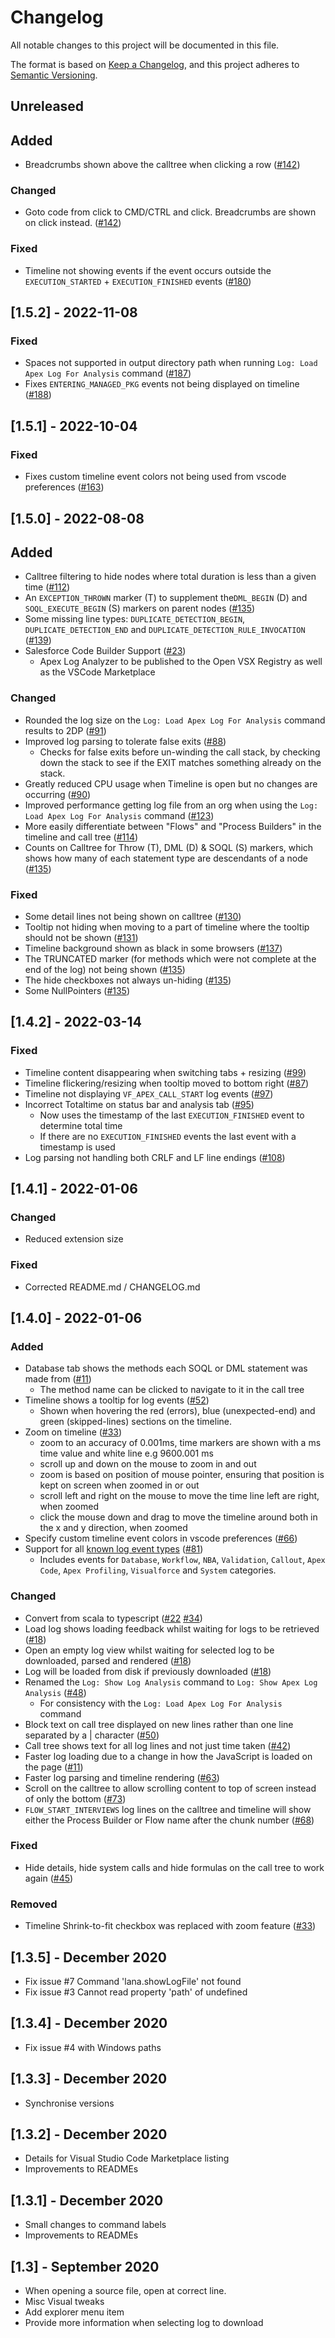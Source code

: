 # Changelog

All notable changes to this project will be documented in this file.

The format is based on [Keep a Changelog](https://keepachangelog.com/en/1.0.0/),
and this project adheres to [Semantic Versioning](https://semver.org/spec/v2.0.0.html).

## Unreleased

## Added

- Breadcrumbs shown above the calltree when clicking a row ([#142][#142])

### Changed

- Goto code from click to CMD/CTRL and click. Breadcrumbs are shown on click instead. ([#142][#142])

### Fixed

- Timeline not showing events if the event occurs outside the `EXECUTION_STARTED` + `EXECUTION_FINISHED` events ([#180][#180])

## [1.5.2] - 2022-11-08

### Fixed

- Spaces not supported in output directory path when running `Log: Load Apex Log For Analysis` command ([#187][#187])
- Fixes `ENTERING_MANAGED_PKG` events not being displayed on timeline ([#188][#188])

## [1.5.1] - 2022-10-04

### Fixed

- Fixes custom timeline event colors not being used from vscode preferences ([#163][#163])

## [1.5.0] - 2022-08-08

## Added

- Calltree filtering to hide nodes where total duration is less than a given time ([#112][#112])
- An `EXCEPTION_THROWN` marker (T) to supplement the`DML_BEGIN` (D) and `SOQL_EXECUTE_BEGIN` (S) markers on parent nodes ([#135][#135])
- Some missing line types: `DUPLICATE_DETECTION_BEGIN`, `DUPLICATE_DETECTION_END` and `DUPLICATE_DETECTION_RULE_INVOCATION` ([#139][#139])
- Salesforce Code Builder Support ([#23][#23])
  - Apex Log Analyzer to be published to the Open VSX Registry as well as the VSCode Marketplace

### Changed

- Rounded the log size on the `Log: Load Apex Log For Analysis` command results to 2DP ([#91][#91])
- Improved log parsing to tolerate false exits ([#88][#88])
  - Checks for false exits before un-winding the call stack, by checking down the stack to see if the EXIT matches something already on the stack.
- Greatly reduced CPU usage when Timeline is open but no changes are occurring ([#90][#90])
- Improved performance getting log file from an org when using the `Log: Load Apex Log For Analysis` command ([#123][#123])
- More easily differentiate between "Flows" and "Process Builders" in the timeline and call tree ([#114][#114])
- Counts on Calltree for Throw (T), DML (D) & SOQL (S) markers, which shows how many of each statement type are descendants of a node ([#135][#135])

### Fixed

- Some detail lines not being shown on calltree ([#130][#130])
- Tooltip not hiding when moving to a part of timeline where the tooltip should not be shown ([#131][#131])
- Timeline background shown as black in some browsers ([#137][#137])
- The TRUNCATED marker (for methods which were not complete at the end of the log) not being shown ([#135][#135])
- The hide checkboxes not always un-hiding ([#135][#135])
- Some NullPointers ([#135][#135])

## [1.4.2] - 2022-03-14

### Fixed

- Timeline content disappearing when switching tabs + resizing ([#99][#99])
- Timeline flickering/resizing when tooltip moved to bottom right ([#87][#87])
- Timeline not displaying `VF_APEX_CALL_START` log events ([#97][#97])
- Incorrect Totaltime on status bar and analysis tab ([#95][#95])
  - Now uses the timestamp of the last `EXECUTION_FINISHED` event to determine total time
  - If there are no `EXECUTION_FINISHED` events the last event with a timestamp is used
- Log parsing not handling both CRLF and LF line endings ([#108][#108])

## [1.4.1] - 2022-01-06

### Changed

- Reduced extension size

### Fixed

- Corrected README.md / CHANGELOG.md

## [1.4.0] - 2022-01-06

### Added

- Database tab shows the methods each SOQL or DML statement was made from ([#11][#11])
  - The method name can be clicked to navigate to it in the call tree
- Timeline shows a tooltip for log events ([#52][#52])
  - Shown when hovering the red (errors), blue (unexpected-end) and green (skipped-lines) sections on the timeline.
- Zoom on timeline ([#33][#33])
  - zoom to an accuracy of 0.001ms, time markers are shown with a ms time value and white line e.g 9600.001 ms
  - scroll up and down on the mouse to zoom in and out
  - zoom is based on position of mouse pointer, ensuring that position is kept on screen when zoomed in or out
  - scroll left and right on the mouse to move the time line left are right, when zoomed
  - click the mouse down and drag to move the timeline around both in the x and y direction, when zoomed
- Specify custom timeline event colors in vscode preferences ([#66][#66])
- Support for all [known log event types](https://developer.salesforce.com/docs/atlas.en-us.apexcode.meta/apexcode/apex_debugging_system_log_console.htm) ([#81][#81])
  - Includes events for `Database`, `Workflow`, `NBA`, `Validation`, `Callout`, `Apex Code`, `Apex Profiling`, `Visualforce` and `System` categories.

### Changed

- Convert from scala to typescript ([#22][#22] [#34][#34])
- Load log shows loading feedback whilst waiting for logs to be retrieved ([#18][#18])
- Open an empty log view whilst waiting for selected log to be downloaded, parsed and rendered ([#18][#18])
- Log will be loaded from disk if previously downloaded ([#18][#18])
- Renamed the `Log: Show Log Analysis` command to `Log: Show Apex Log Analysis` ([#48][#48])
  - For consistency with the `Log: Load Apex Log For Analysis` command
- Block text on call tree displayed on new lines rather than one line separated by a | character ([#50][#50])
- Call tree shows text for all log lines and not just time taken ([#42][#42])
- Faster log loading due to a change in how the JavaScript is loaded on the page ([#11][#11])
- Faster log parsing and timeline rendering ([#63][#63])
- Scroll on the calltree to allow scrolling content to top of screen instead of only the bottom ([#73][#73])
- `FLOW_START_INTERVIEWS` log lines on the calltree and timeline will show either the Process Builder or Flow name after the chunk number ([#68][#68])

### Fixed

- Hide details, hide system calls and hide formulas on the call tree to work again ([#45][#45])

### Removed

- Timeline Shrink-to-fit checkbox was replaced with zoom feature ([#33][#33])

## [1.3.5] - December 2020

- Fix issue #7 Command 'lana.showLogFile' not found
- Fix issue #3 Cannot read property 'path' of undefined

## [1.3.4] - December 2020

- Fix issue #4 with Windows paths

## [1.3.3] - December 2020

- Synchronise versions

## [1.3.2] - December 2020

- Details for Visual Studio Code Marketplace listing
- Improvements to READMEs

## [1.3.1] - December 2020

- Small changes to command labels
- Improvements to READMEs

## [1.3] - September 2020

- When opening a source file, open at correct line.
- Misc Visual tweaks
- Add explorer menu item
- Provide more information when selecting log to download

[#11]: https://github.com/financialforcedev/debug-log-analyzer/issues/11
[#18]: https://github.com/financialforcedev/debug-log-analyzer/issues/18
[#22]: https://github.com/financialforcedev/debug-log-analyzer/issues/22
[#33]: https://github.com/financialforcedev/debug-log-analyzer/issues/33
[#34]: https://github.com/financialforcedev/debug-log-analyzer/issues/34
[#42]: https://github.com/financialforcedev/debug-log-analyzer/issues/42
[#45]: https://github.com/financialforcedev/debug-log-analyzer/issues/45
[#48]: https://github.com/financialforcedev/debug-log-analyzer/issues/48
[#50]: https://github.com/financialforcedev/debug-log-analyzer/issues/50
[#52]: https://github.com/financialforcedev/debug-log-analyzer/issues/52
[#63]: https://github.com/financialforcedev/debug-log-analyzer/issues/63
[#66]: https://github.com/financialforcedev/debug-log-analyzer/issues/66
[#68]: https://github.com/financialforcedev/debug-log-analyzer/issues/68
[#73]: https://github.com/financialforcedev/debug-log-analyzer/issues/73
[#81]: https://github.com/financialforcedev/debug-log-analyzer/issues/81
[#87]: https://github.com/financialforcedev/debug-log-analyzer/issues/87
[#95]: https://github.com/financialforcedev/debug-log-analyzer/issues/95
[#97]: https://github.com/financialforcedev/debug-log-analyzer/issues/97
[#99]: https://github.com/financialforcedev/debug-log-analyzer/issues/99
[#108]: https://github.com/financialforcedev/debug-log-analyzer/issues/108
[#91]: https://github.com/financialforcedev/debug-log-analyzer/issues/91
[#88]: https://github.com/financialforcedev/debug-log-analyzer/issues/88
[#90]: https://github.com/financialforcedev/debug-log-analyzer/issues/90
[#112]: https://github.com/financialforcedev/debug-log-analyzer/issues/112
[#123]: https://github.com/financialforcedev/debug-log-analyzer/issues/123
[#114]: https://github.com/financialforcedev/debug-log-analyzer/issues/114
[#130]: https://github.com/financialforcedev/debug-log-analyzer/issues/130
[#131]: https://github.com/financialforcedev/debug-log-analyzer/issues/131
[#137]: https://github.com/financialforcedev/debug-log-analyzer/issues/137
[#135]: https://github.com/financialforcedev/debug-log-analyzer/issues/135
[#139]: https://github.com/financialforcedev/debug-log-analyzer/issues/139
[#23]: https://github.com/financialforcedev/debug-log-analyzer/issues/23
[#142]: https://github.com/financialforcedev/debug-log-analyzer/issues/142
[#163]: https://github.com/financialforcedev/debug-log-analyzer/issues/163
[#180]: https://github.com/financialforcedev/debug-log-analyzer/issues/180
[#187]: https://github.com/financialforcedev/debug-log-analyzer/issues/187
[#188]: https://github.com/financialforcedev/debug-log-analyzer/issues/188
